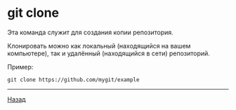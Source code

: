 # git clone

Эта команда служит для создания копии репозитория.

Клонировать можно как локальный (находящийся на вашем компьютере), так и удалённый (находящийся в сети) репозиторий.

Пример:

```
git clone https://github.com/mygit/example
```
   
---

[Назад](Page7.md)